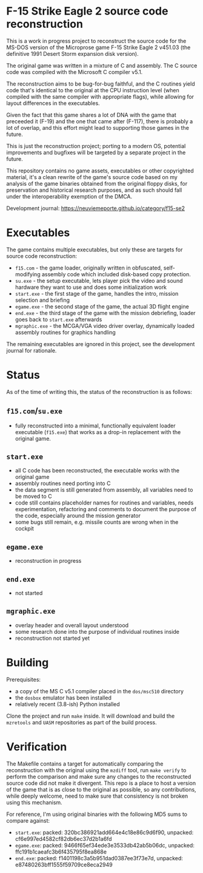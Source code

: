 # F-15 Strike Eagle 2 source code reconstruction

This is a work in progress project to reconstruct the source code for the MS-DOS version of the Microprose game F-15 Strike Eagle 2 v451.03 (the definitive 1991 Desert Storm expansion disk version).

The original game was written in a mixture of C and assembly. The C source code was compiled with the Microsoft C compiler v5.1.

The reconstruction aims to be bug-for-bug faithful, and the C routines yield code that's identical to the original at the CPU instruction level (when compiled with the same compiler with appropriate flags), while allowing for layout differences in the executables.

Given the fact that this game shares a lot of DNA with the game that preceeded it (F-19) and the one that came after (F-117), there is probably a lot of overlap, and this effort might lead to supporting those games in the future.

This is just the reconstruction project; porting to a modern OS, potential improvements and bugfixes will be targeted by a separate project in the future.

This repository contains no game assets, executables or other copyrighted material, it's a clean rewrite of the game's source code based on my analysis of the game binaries obtained from the original floppy disks, for preservation and historical research purposes, and as such should fall under the interoperability exemption of the DMCA.

Development journal: https://neuviemeporte.github.io/category/f15-se2

# Executables

The game contains multiple executables, but only these are targets for source code reconstruction:

* `f15.com` - the game loader, originally written in obfuscated, self-modifying assembly code which included disk-based copy protection.
* `su.exe` - the setup executable, lets player pick the video and sound hardware they want to use and does some initialization work
* `start.exe` - the first stage of the game, handles the intro, mission selection and briefing
* `egame.exe` - the second stage of the game, the actual 3D flight engine
* `end.exe` - the third stage of the game with the mission debriefing, loader goes back to `start.exe` afterwards
* `mgraphic.exe` - the MCGA/VGA video driver overlay, dynamically loaded assembly routines for graphics handling

The remaining executables are ignored in this project, see the development journal for rationale.

# Status

As of the time of writing this, the status of the reconstruction is as follows:

## `f15.com`/`su.exe`

* fully reconstructed into a minimal, functionally equivalent loader executable (`f15.exe`) that works as a drop-in replacement with the original game.

## `start.exe` 

* all C code has been reconstructed, the executable works with the original game
* assembly routines need porting into C
* the data segment is still generated from assembly, all variables need to be moved to C
* code still contains placeholder names for routines and variables, needs experimentation, refactoring and comments to document the purpose of the code, especially around the mission generator
* some bugs still remain, e.g. missile counts are wrong when in the cockpit

## `egame.exe` 

* reconstruction in progress

## `end.exe`

* not started

## `mgraphic.exe` 

* overlay header and overall layout understood
* some research done into the purpose of individual routines inside
* reconstruction not started yet

# Building

Prerequisites:

* a copy of the MS C v5.1 compiler placed in the `dos/msc510` directory
* the `dosbox` emulator has been installed
* relatively recent (3.8-ish) Python installed

Clone the project and run `make` inside. It will download and build the `mzretools` and `UASM` repositories as part of the build process.

# Verification

The Makefile contains a target for automatically comparing the reconstruction with the original using the `mzdiff` tool, run `make verify` to perform the comparison and make sure any changes to the reconstructed source code did not make it divergent. This repo is a place to host a version of the game that is as close to the original as possible, so any contributions, while deeply welcome, need to make sure that consistency is not broken using this mechanism.

For reference, I'm using original binaries with the following MD5 sums to compare against:

* `start.exe`: packed: 320bc386921add664e4c18e86c9d6f90, unpacked: cf6e997ed4582cf82db6ec37d2b1a6fd
* `egame.exe`: packed: 9466f65ef34ede3e3533db42ab5b06dc, unpacked: ffc191b1caeafc3b6f435795f8ea868e
* `end.exe`: packed: f1401198c3a5b951dad0387ee3f73e7d, unpacked: e87480263bff1555f59709ce8eca2949